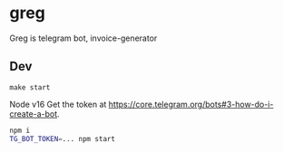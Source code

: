 # greg
Greg is telegram bot, invoice-generator

## Dev

```
make start
```

Node v16
Get the token at https://core.telegram.org/bots#3-how-do-i-create-a-bot.

```bash
npm i
TG_BOT_TOKEN=... npm start
```
